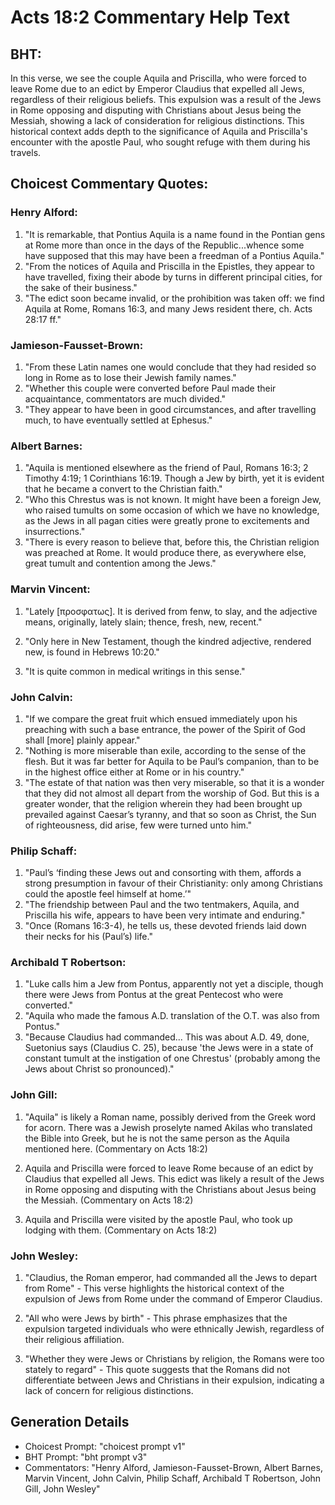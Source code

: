 # Acts 18:2 Commentary Help Text

## BHT:
In this verse, we see the couple Aquila and Priscilla, who were forced to leave Rome due to an edict by Emperor Claudius that expelled all Jews, regardless of their religious beliefs. This expulsion was a result of the Jews in Rome opposing and disputing with Christians about Jesus being the Messiah, showing a lack of consideration for religious distinctions. This historical context adds depth to the significance of Aquila and Priscilla's encounter with the apostle Paul, who sought refuge with them during his travels.

## Choicest Commentary Quotes:
### Henry Alford:
1. "It is remarkable, that Pontius Aquila is a name found in the Pontian gens at Rome more than once in the days of the Republic...whence some have supposed that this may have been a freedman of a Pontius Aquila." 
2. "From the notices of Aquila and Priscilla in the Epistles, they appear to have travelled, fixing their abode by turns in different principal cities, for the sake of their business."
3. "The edict soon became invalid, or the prohibition was taken off: we find Aquila at Rome, Romans 16:3, and many Jews resident there, ch. Acts 28:17 ff."

### Jamieson-Fausset-Brown:
1. "From these Latin names one would conclude that they had resided so long in Rome as to lose their Jewish family names."
2. "Whether this couple were converted before Paul made their acquaintance, commentators are much divided."
3. "They appear to have been in good circumstances, and after travelling much, to have eventually settled at Ephesus."

### Albert Barnes:
1. "Aquila is mentioned elsewhere as the friend of Paul, Romans 16:3; 2 Timothy 4:19; 1 Corinthians 16:19. Though a Jew by birth, yet it is evident that he became a convert to the Christian faith."
2. "Who this Chrestus was is not known. It might have been a foreign Jew, who raised tumults on some occasion of which we have no knowledge, as the Jews in all pagan cities were greatly prone to excitements and insurrections."
3. "There is every reason to believe that, before this, the Christian religion was preached at Rome. It would produce there, as everywhere else, great tumult and contention among the Jews."

### Marvin Vincent:
1. "Lately [προσφατως]. It is derived from fenw, to slay, and the adjective means, originally, lately slain; thence, fresh, new, recent." 

2. "Only here in New Testament, though the kindred adjective, rendered new, is found in Hebrews 10:20." 

3. "It is quite common in medical writings in this sense."

### John Calvin:
1. "If we compare the great fruit which ensued immediately upon his preaching with such a base entrance, the power of the Spirit of God shall [more] plainly appear."
2. "Nothing is more miserable than exile, according to the sense of the flesh. But it was far better for Aquila to be Paul’s companion, than to be in the highest office either at Rome or in his country."
3. "The estate of that nation was then very miserable, so that it is a wonder that they did not almost all depart from the worship of God. But this is a greater wonder, that the religion wherein they had been brought up prevailed against Caesar’s tyranny, and that so soon as Christ, the Sun of righteousness, did arise, few were turned unto him."

### Philip Schaff:
1. "Paul’s ‘finding these Jews out and consorting with them, affords a strong presumption in favour of their Christianity: only among Christians could the apostle feel himself at home.’"
2. "The friendship between Paul and the two tentmakers, Aquila, and Priscilla his wife, appears to have been very intimate and enduring."
3. "Once (Romans 16:3-4), he tells us, these devoted friends laid down their necks for his (Paul’s) life."

### Archibald T Robertson:
1. "Luke calls him a Jew from Pontus, apparently not yet a disciple, though there were Jews from Pontus at the great Pentecost who were converted." 
2. "Aquila who made the famous A.D. translation of the O.T. was also from Pontus." 
3. "Because Claudius had commanded... This was about A.D. 49, done, Suetonius says (Claudius C. 25), because 'the Jews were in a state of constant tumult at the instigation of one Chrestus' (probably among the Jews about Christ so pronounced)."

### John Gill:
1. "Aquila" is likely a Roman name, possibly derived from the Greek word for acorn. There was a Jewish proselyte named Akilas who translated the Bible into Greek, but he is not the same person as the Aquila mentioned here. (Commentary on Acts 18:2)

2. Aquila and Priscilla were forced to leave Rome because of an edict by Claudius that expelled all Jews. This edict was likely a result of the Jews in Rome opposing and disputing with the Christians about Jesus being the Messiah. (Commentary on Acts 18:2)

3. Aquila and Priscilla were visited by the apostle Paul, who took up lodging with them. (Commentary on Acts 18:2)

### John Wesley:
1. "Claudius, the Roman emperor, had commanded all the Jews to depart from Rome" - This verse highlights the historical context of the expulsion of Jews from Rome under the command of Emperor Claudius. 

2. "All who were Jews by birth" - This phrase emphasizes that the expulsion targeted individuals who were ethnically Jewish, regardless of their religious affiliation. 

3. "Whether they were Jews or Christians by religion, the Romans were too stately to regard" - This quote suggests that the Romans did not differentiate between Jews and Christians in their expulsion, indicating a lack of concern for religious distinctions.


## Generation Details
- Choicest Prompt: "choicest prompt v1"
- BHT Prompt: "bht prompt v3"
- Commentators: "Henry Alford, Jamieson-Fausset-Brown, Albert Barnes, Marvin Vincent, John Calvin, Philip Schaff, Archibald T Robertson, John Gill, John Wesley"
